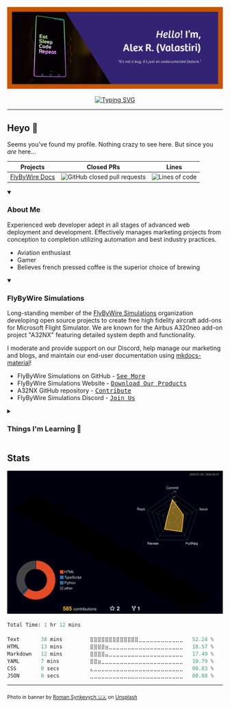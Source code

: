 <div align="center">

<img max-width="600" src="assets/github-profile-banner.png"/>
<p>
    <a href="https://git.io/typing-svg"><img src="https://readme-typing-svg.demolab.com?font=Manrope&weight=600&size=25&pause=1000&color=00E0FE&center=true&vCenter=true&width=800&lines=Web+Development+-+Marketing+-+Graphic+Design;Documentation+maintainer+at+FlyByWire+Simulations;Drinks+excessive+amounts+of+coffee" alt="Typing SVG" /></a>
</p>
</div>

---

## Heyo :wave:

Seems you've found my profile. Nothing crazy to see here. But since you *are* here...

| **Projects**                                           | **Closed PRs**                                                                                                                             | **Lines**                                                                                          |
|--------------------------------------------------------|--------------------------------------------------------------------------------------------------------------------------------------------|----------------------------------------------------------------------------------------------------|
| [FlyByWire Docs](https://github.com/flybywiresim/docs) | ![GitHub closed pull requests](https://img.shields.io/github/issues-pr-closed/Valastiri/docs?color=green&logo=github&style=for-the-badge)  | ![Lines of code](https://img.shields.io/tokei/lines/github.com/Valastiri/docs?style=for-the-badge) |



<details open>
    <summary><h3>About Me</h3></summary>
    
Experienced web developer adept in all stages of advanced web deployment and development. Effectively manages marketing projects from conception to completion utilizing automation and best
industry practices.

- Aviation enthusiast
- Gamer
- Believes french pressed coffee is the superior choice of brewing
</details>

<details open>
    <summary><h3>FlyByWire Simulations</h3></summary>

Long-standing member of the [FlyByWire Simulations](https://flybywiresim.com/) organization developing open source projects to create free high fidelity aircraft add-ons for Microsoft Flight 
Simulator. We are known for the Airbus A320neo add-on project "A32NX" featuring detailed system depth and functionality. 

I moderate and provide support on our Discord, help manage our marketing and blogs, and maintain our end-user documentation using [mkdocs-material](https://squidfunk.github.io/mkdocs-material/)!

- FlyByWire Simulations on GitHub - <kbd>[See More](https://github.com/flybywiresim)</kbd>
- FlyByWire Simulations Website - <kbd>[Download Our Products](https://flybywiresim.com)</kbd>
- A32NX GitHub repository - <kbd>[Contribute](https://github.com/flybywiresim/a32nx/)</kbd>
- FlyByWire Simulations Discord - <kbd>[Join Us](https://discord.gg/flybywire)</kbd>
</details>

<details>
    <summary><h3>Things I'm Learning 🌱</h3></summary>

- React
- TypeScript
</details>

## Stats

![profile contributions graph](profile-3d-contrib/profile-night-rainbow.svg)

<!--START_SECTION:waka-->

```python
Total Time: 1 hr 12 mins

Text       38 mins         ⣿⣿⣿⣿⣿⣿⣿⣿⣿⣿⣿⣿⣿⣀⣀⣀⣀⣀⣀⣀⣀⣀⣀⣀⣀   52.24 %
HTML       13 mins         ⣿⣿⣿⣿⣶⣀⣀⣀⣀⣀⣀⣀⣀⣀⣀⣀⣀⣀⣀⣀⣀⣀⣀⣀⣀   18.57 %
Markdown   12 mins         ⣿⣿⣿⣿⣤⣀⣀⣀⣀⣀⣀⣀⣀⣀⣀⣀⣀⣀⣀⣀⣀⣀⣀⣀⣀   17.49 %
YAML       7 mins          ⣿⣿⣶⣀⣀⣀⣀⣀⣀⣀⣀⣀⣀⣀⣀⣀⣀⣀⣀⣀⣀⣀⣀⣀⣀   10.79 %
CSS        0 secs          ⣄⣀⣀⣀⣀⣀⣀⣀⣀⣀⣀⣀⣀⣀⣀⣀⣀⣀⣀⣀⣀⣀⣀⣀⣀   00.83 %
JSON       0 secs          ⣀⣀⣀⣀⣀⣀⣀⣀⣀⣀⣀⣀⣀⣀⣀⣀⣀⣀⣀⣀⣀⣀⣀⣀⣀   00.08 %
```

<!--END_SECTION:waka-->

---
<sub>Photo in banner by <a href="https://unsplash.com/@synkevych?utm_source=unsplash&utm_medium=referral&utm_content=creditCopyText">Roman Synkevych 🇺🇦</a> on <a href="https://unsplash.com/photos/vXInUOv1n84?utm_source=unsplash&utm_medium=referral&utm_content=creditCopyText">Unsplash</a></sub>


<!--
**Valastiri/Valastiri** is a ✨ _special_ ✨ repository because its `README.md` (this file) appears on your GitHub profile.

Here are some ideas to get you started:

- 🔭 I’m currently working on ...
- 🌱 I’m currently learning ...
- 👯 I’m looking to collaborate on ...
- 🤔 I’m looking for help with ...
- 💬 Ask me about ...
- 📫 How to reach me: ...
- 😄 Pronouns: ...
- ⚡ Fun fact: ...
-->
